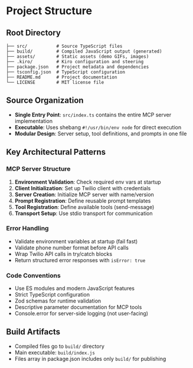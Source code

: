 # Project Structure

## Root Directory
```
├── src/           # Source TypeScript files
├── build/         # Compiled JavaScript output (generated)
├── assets/        # Static assets (demo GIFs, images)
├── .kiro/         # Kiro configuration and steering
├── package.json   # Project metadata and dependencies
├── tsconfig.json  # TypeScript configuration
├── README.md      # Project documentation
└── LICENSE        # MIT license file
```

## Source Organization
- **Single Entry Point**: `src/index.ts` contains the entire MCP server implementation
- **Executable**: Uses shebang `#!/usr/bin/env node` for direct execution
- **Modular Design**: Server setup, tool definitions, and prompts in one file

## Key Architectural Patterns

### MCP Server Structure
1. **Environment Validation**: Check required env vars at startup
2. **Client Initialization**: Set up Twilio client with credentials
3. **Server Creation**: Initialize MCP server with name/version
4. **Prompt Registration**: Define reusable prompt templates
5. **Tool Registration**: Define available tools (send-message)
6. **Transport Setup**: Use stdio transport for communication

### Error Handling
- Validate environment variables at startup (fail fast)
- Validate phone number format before API calls
- Wrap Twilio API calls in try/catch blocks
- Return structured error responses with `isError: true`

### Code Conventions
- Use ES modules and modern JavaScript features
- Strict TypeScript configuration
- Zod schemas for runtime validation
- Descriptive parameter documentation for MCP tools
- Console.error for server-side logging (not user-facing)

## Build Artifacts
- Compiled files go to `build/` directory
- Main executable: `build/index.js`
- Files array in package.json includes only `build/` for publishing